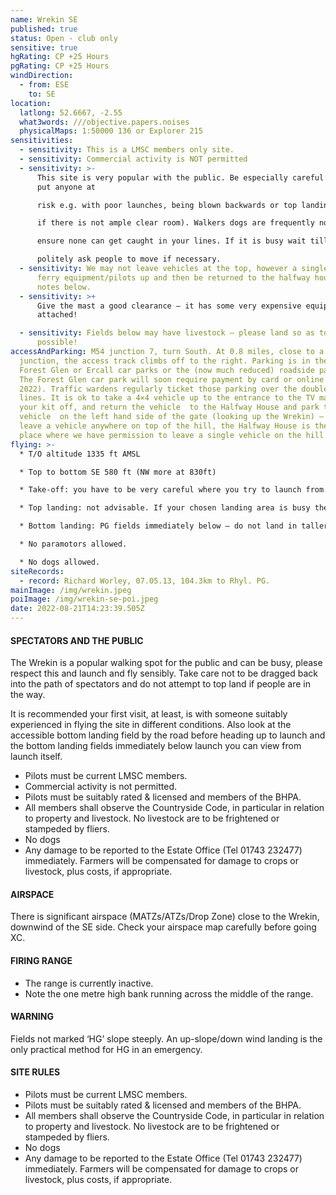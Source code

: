 ```yaml
---
name: Wrekin SE
published: true
status: Open - club only
sensitive: true
hgRating: CP +25 Hours
pgRating: CP +25 Hours
windDirection:
  - from: ESE
    to: SE
location:
  latlong: 52.6667, -2.55
  what3words: ///objective.papers.noises
  physicalMaps: 1:50000 136 or Explorer 215
sensitivities:
  - sensitivity: This is a LMSC members only site.
  - sensitivity: Commercial activity is NOT permitted
  - sensitivity: >-
      This site is very popular with the public. Be especially careful not to
      put anyone at

      risk e.g. with poor launches, being blown backwards or top landings (do not attempt

      if there is not ample clear room). Walkers dogs are frequently not on leads, try to

      ensure none can get caught in your lines. If it is busy wait till it is clear to launch –

      politely ask people to move if necessary.
  - sensitivity: We may not leave vehicles at the top, however a single 4×4 may
      ferry equipment/pilots up and then be returned to the halfway house – see
      notes below.
  - sensitivity: >+
      Give the mast a good clearance – it has some very expensive equipment
      attached!

  - sensitivity: Fields below may have livestock – please land so as to avoid where
      possible!
accessAndParking: M54 junction 7, turn South. At 0.8 miles, close to a ‘T’
  junction, the access track climbs off to the right. Parking is in the Wrekin
  Forest Glen or Ercall car parks or the (now much reduced) roadside parking.
  The Forest Glen car park will soon require payment by card or online (due May
  2022). Traffic wardens regularly ticket those parking over the double yellow
  lines. It is ok to take a 4×4 vehicle up to the entrance to the TV mast,  drop
  your kit off, and return the vehicle  to the Halfway House and park the said
  vehicle  on the left hand side of the gate (looking up the Wrekin) – do not
  leave a vehicle anywhere on top of the hill, the Halfway House is the ONLY
  place where we have permission to leave a single vehicle on the hill.
flying: >-
  * T/O altitude 1335 ft AMSL

  * Top to bottom SE 580 ft (NW more at 830ft)

  * Take-off: you have to be very careful where you try to launch from. It is possible to launch from the very top by the trig point, but not advisable in most conditions due to the rocks in front. Often better to go west about 150 metres just before the next set of huge rocks with a small bowl depression in the ground before them, with enough room to layout maybe 2 or 3 wings at most; here you’ll be further away from where walkers congregate too. No launch spot is easy – ensure you assess well, are capable and prepare thoroughly. Be careful the wind on launch is true of the real direction.

  * Top landing: not advisable. If your chosen landing area is busy then rather keep soaring or bottom land – its not acceptable to yell to people to move out of your way in preparing to top land nor to land close to members of the public.

  * Bottom landing: PG fields immediately below – do not land in taller mowing grass. If unsure, check with the farmer before flying. PG/HG field near tar road – watch for power lines and trees.

  * No paramotors allowed.

  * No dogs allowed.
siteRecords:
  - record: Richard Worley, 07.05.13, 104.3km to Rhyl. PG.
mainImage: /img/wrekin.jpeg
poiImage: /img/wrekin-se-poi.jpeg
date: 2022-08-21T14:23:39.505Z
---
```

#### SPECTATORS AND THE PUBLIC

The Wrekin is a popular walking spot for the public and can be busy, please respect this and launch and fly sensibly. Take care not to be dragged back into the path of spectators and do not attempt to top land if people are in the way.

It is recommended your first visit, at least, is with someone suitably experienced in flying the site in different conditions. Also look at the accessible bottom landing field by the road before heading up to launch and the bottom landing fields immediately below launch you can view from launch itself.

* Pilots must be current LMSC members.
* Commercial activity is not permitted.
* Pilots must be suitably rated & licensed and members of the BHPA.
* All members shall observe the Countryside Code, in particular in relation to property and livestock. No livestock are to be frightened or stampeded by fliers.
* No dogs
* Any damage to be reported to the Estate Office (Tel 01743 232477) immediately. Farmers will be compensated for damage to crops or livestock, plus costs, if appropriate.

#### AIRSPACE

There is significant airspace (MATZs/ATZs/Drop Zone) close to the Wrekin, downwind of the SE side. Check your airspace map carefully before going XC.

#### FIRING RANGE

* The range is currently inactive.
* Note the one metre high bank running across the middle of the range.

#### WARNING

Fields not marked ‘HG’ slope steeply. An up-slope/down wind landing is the only practical method for HG in an emergency.

#### SITE RULES

* Pilots must be current LMSC members.
* Pilots must be suitably rated & licensed and members of the BHPA.
* All members shall observe the Countryside Code, in particular in relation to property and livestock. No livestock are to be frightened or stampeded by fliers.
* No dogs
* Any damage to be reported to the Estate Office (Tel 01743 232477) immediately. Farmers will be compensated for damage to crops or livestock, plus costs, if appropriate.